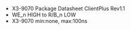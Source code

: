 - X3-9070 Package Datasheet ClientPlus Rev1.1
- WE_n HIGH to R/B_n LOW
- X3-9070 min:none, max:100ns